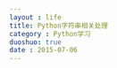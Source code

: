 ```yaml
---
layout : life
title: Python字符串相关处理
category : Python学习
duoshuo: true
date : 2015-07-06
---
```




<!-- more -->

